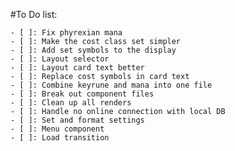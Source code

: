 #To Do list:

	- [ ]: Fix phyrexian mana
	- [ ]: Make the cost class set simpler
	- [ ]: Add set symbols to the display
	- [ ]: Layout selector
	- [ ]: Layout card text better
	- [ ]: Replace cost symbols in card text
	- [ ]: Combine keyrune and mana into one file
	- [ ]: Break out component files
	- [ ]: Clean up all renders
	- [ ]: Handle no online connection with local DB
	- [ ]: Set and format settings
	- [ ]: Menu component
	- [ ]: Load transition